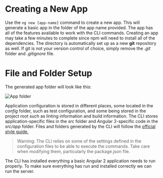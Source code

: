 # Creating a New App

Use the `ng new [app-name]` command to create a new app. This will generate a basic app in the folder of the app name provided. The app has all of the features available to work with the CLI commands. Creating an app may take a few minutes to complete since npm will need to install all of the dependencies. The directory is automatically set up as a new **git** repository as well. If git is not your version control of choice, simply remove the *.git* folder and *.gitignore* file.

# File and Folder Setup

The generated app folder will look like this:

![App folder](../images/cli-folder-setup.png)

Application configuration is stored in different places, some located in the *config* folder, such as test configuration, and some being stored in the project root such as linting information and build information. The CLI stores application-specific files in the *src* folder and Angular 2-specific code in the *src/app* folder.  Files and folders generated by the CLI will follow the [official style guide.](https://angular.io/styleguide)

> Warning: The CLI relies on some of the settings defined in the configuration files to be able to execute the commands. Take care when modifying them, particularly the package.json file.

The CLI has installed everything a basic Angular 2 application needs to run properly. To make sure everything has run and installed correctly we can run the server.
